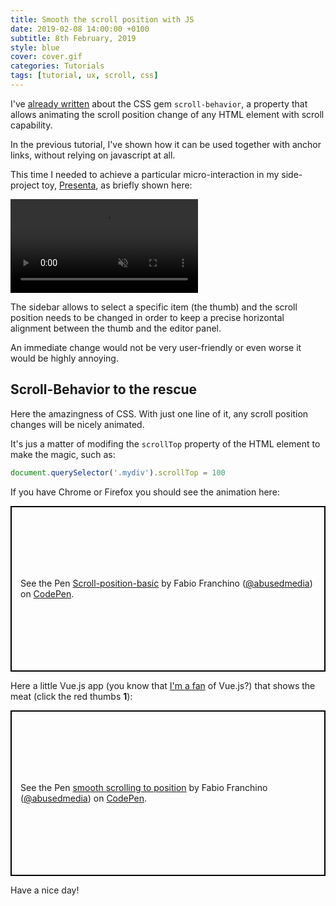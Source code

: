 ```yaml
---
title: Smooth the scroll position with JS
date: 2019-02-08 14:00:00 +0100
subtitle: 8th February, 2019
style: blue
cover: cover.gif
categories: Tutorials
tags: [tutorial, ux, scroll, css]
---
```


I've [already written](/blog/css-scroll-behavior/) about the CSS gem `scroll-behavior`, a property that allows animating the scroll position change of any HTML element with scroll capability.

In the previous tutorial, I've shown how it can be used together with anchor links, without relying on javascript at all.

This time I needed to achieve a particular micro-interaction in my side-project toy,  [Presenta](https://www.presenta.cc), as briefly shown here:

<video autoplay muted loop src="/assets/posts/smooth-the-scroll-position/sidebar.m4v"></video>

The sidebar allows to select a specific item (the thumb) and the scroll position needs to be changed in order to keep a precise horizontal alignment between the thumb and the editor panel.

An immediate change would not be very user-friendly or even worse it would be highly annoying.

## Scroll-Behavior to the rescue

Here the amazingness of CSS. With just one line of it, any scroll position changes will be nicely animated.

It's jus a matter of modifing the `scrollTop` property of the HTML element to make the magic, such as:

```javascript
document.querySelector('.mydiv').scrollTop = 100
```

If you have Chrome or Firefox you should see the animation here:

<p class="codepen" data-height="265" data-theme-id="0" data-default-tab="js,result" data-user="abusedmedia" data-slug-hash="vbdBPQ" style="height: 265px; box-sizing: border-box; display: flex; align-items: center; justify-content: center; border: 2px solid black; margin: 1em 0; padding: 1em;" data-pen-title="Scroll-position-basic">
  <span>See the Pen <a href="https://codepen.io/abusedmedia/pen/vbdBPQ/">
  Scroll-position-basic</a> by Fabio Franchino (<a href="https://codepen.io/abusedmedia">@abusedmedia</a>)
  on <a href="https://codepen.io">CodePen</a>.</span>
</p>

Here a little Vue.js app (you know that [I'm a fan](https://fabiofranchino.com/blog/tag/vue) of Vue.js?) that shows the meat (click the red thumbs **1**):

<p class="codepen" data-height="365" data-theme-id="0" data-default-tab="result" data-user="abusedmedia" data-slug-hash="KJZPMp" style="height: 265px; box-sizing: border-box; display: flex; align-items: center; justify-content: center; border: 2px solid black; margin: 1em 0; padding: 1em;" data-pen-title="smooth scrolling to position">
  <span>See the Pen <a href="https://codepen.io/abusedmedia/pen/KJZPMp/">
  smooth scrolling to position</a> by Fabio Franchino (<a href="https://codepen.io/abusedmedia">@abusedmedia</a>)
  on <a href="https://codepen.io">CodePen</a>.</span>
</p>

Have a nice day!